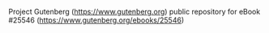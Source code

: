 Project Gutenberg (https://www.gutenberg.org) public repository for eBook #25546 (https://www.gutenberg.org/ebooks/25546)

